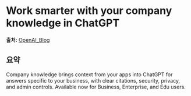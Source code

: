 # Work smarter with your company knowledge in ChatGPT

**출처:** [OpenAI_Blog](https://openai.com/index/introducing-company-knowledge)

## 요약
Company knowledge brings context from your apps into ChatGPT for answers specific to your business, with clear citations, security, privacy, and admin controls. Available now for Business, Enterprise, and Edu users.
